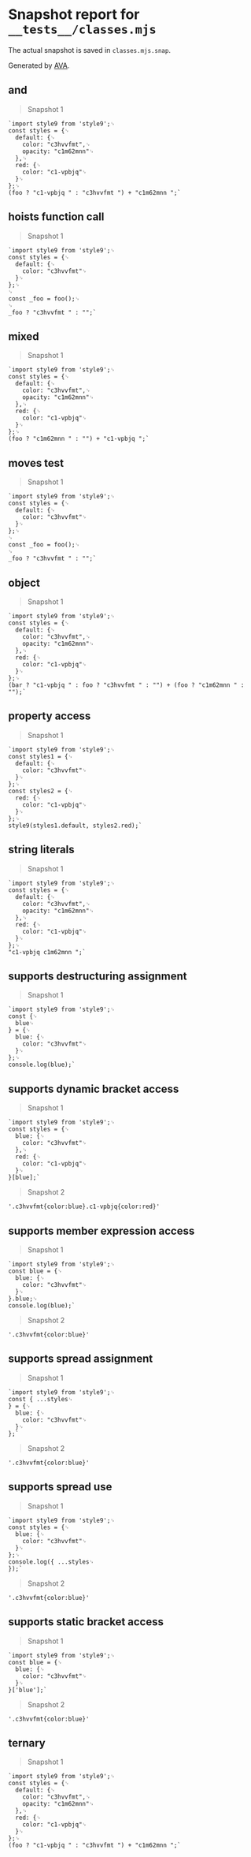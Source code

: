# Snapshot report for `__tests__/classes.mjs`

The actual snapshot is saved in `classes.mjs.snap`.

Generated by [AVA](https://avajs.dev).

## and

> Snapshot 1

    `import style9 from 'style9';␊
    const styles = {␊
      default: {␊
        color: "c3hvvfmt",␊
        opacity: "c1m62mnn"␊
      },␊
      red: {␊
        color: "c1-vpbjq"␊
      }␊
    };␊
    (foo ? "c1-vpbjq " : "c3hvvfmt ") + "c1m62mnn ";`

## hoists function call

> Snapshot 1

    `import style9 from 'style9';␊
    const styles = {␊
      default: {␊
        color: "c3hvvfmt"␊
      }␊
    };␊
    ␊
    const _foo = foo();␊
    ␊
    _foo ? "c3hvvfmt " : "";`

## mixed

> Snapshot 1

    `import style9 from 'style9';␊
    const styles = {␊
      default: {␊
        color: "c3hvvfmt",␊
        opacity: "c1m62mnn"␊
      },␊
      red: {␊
        color: "c1-vpbjq"␊
      }␊
    };␊
    (foo ? "c1m62mnn " : "") + "c1-vpbjq ";`

## moves test

> Snapshot 1

    `import style9 from 'style9';␊
    const styles = {␊
      default: {␊
        color: "c3hvvfmt"␊
      }␊
    };␊
    ␊
    const _foo = foo();␊
    ␊
    _foo ? "c3hvvfmt " : "";`

## object

> Snapshot 1

    `import style9 from 'style9';␊
    const styles = {␊
      default: {␊
        color: "c3hvvfmt",␊
        opacity: "c1m62mnn"␊
      },␊
      red: {␊
        color: "c1-vpbjq"␊
      }␊
    };␊
    (bar ? "c1-vpbjq " : foo ? "c3hvvfmt " : "") + (foo ? "c1m62mnn " : "");`

## property access

> Snapshot 1

    `import style9 from 'style9';␊
    const styles1 = {␊
      default: {␊
        color: "c3hvvfmt"␊
      }␊
    };␊
    const styles2 = {␊
      red: {␊
        color: "c1-vpbjq"␊
      }␊
    };␊
    style9(styles1.default, styles2.red);`

## string literals

> Snapshot 1

    `import style9 from 'style9';␊
    const styles = {␊
      default: {␊
        color: "c3hvvfmt",␊
        opacity: "c1m62mnn"␊
      },␊
      red: {␊
        color: "c1-vpbjq"␊
      }␊
    };␊
    "c1-vpbjq c1m62mnn ";`

## supports destructuring assignment

> Snapshot 1

    `import style9 from 'style9';␊
    const {␊
      blue␊
    } = {␊
      blue: {␊
        color: "c3hvvfmt"␊
      }␊
    };␊
    console.log(blue);`

## supports dynamic bracket access

> Snapshot 1

    `import style9 from 'style9';␊
    const styles = {␊
      blue: {␊
        color: "c3hvvfmt"␊
      },␊
      red: {␊
        color: "c1-vpbjq"␊
      }␊
    }[blue];`

> Snapshot 2

    '.c3hvvfmt{color:blue}.c1-vpbjq{color:red}'

## supports member expression access

> Snapshot 1

    `import style9 from 'style9';␊
    const blue = {␊
      blue: {␊
        color: "c3hvvfmt"␊
      }␊
    }.blue;␊
    console.log(blue);`

> Snapshot 2

    '.c3hvvfmt{color:blue}'

## supports spread assignment

> Snapshot 1

    `import style9 from 'style9';␊
    const { ...styles␊
    } = {␊
      blue: {␊
        color: "c3hvvfmt"␊
      }␊
    };`

> Snapshot 2

    '.c3hvvfmt{color:blue}'

## supports spread use

> Snapshot 1

    `import style9 from 'style9';␊
    const styles = {␊
      blue: {␊
        color: "c3hvvfmt"␊
      }␊
    };␊
    console.log({ ...styles␊
    });`

> Snapshot 2

    '.c3hvvfmt{color:blue}'

## supports static bracket access

> Snapshot 1

    `import style9 from 'style9';␊
    const blue = {␊
      blue: {␊
        color: "c3hvvfmt"␊
      }␊
    }['blue'];`

> Snapshot 2

    '.c3hvvfmt{color:blue}'

## ternary

> Snapshot 1

    `import style9 from 'style9';␊
    const styles = {␊
      default: {␊
        color: "c3hvvfmt",␊
        opacity: "c1m62mnn"␊
      },␊
      red: {␊
        color: "c1-vpbjq"␊
      }␊
    };␊
    (foo ? "c1-vpbjq " : "c3hvvfmt ") + "c1m62mnn ";`
